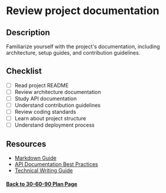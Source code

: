 # Review project documentation

## Description

Familiarize yourself with the project's documentation, including architecture, setup guides, and contribution guidelines.

## Checklist

- [ ] Read project README
- [ ] Review architecture documentation
- [ ] Study API documentation
- [ ] Understand contribution guidelines
- [ ] Review coding standards
- [ ] Learn about project structure
- [ ] Understand deployment process

## Resources

- [Markdown Guide](https://www.markdownguide.org/)
- [API Documentation Best Practices](https://swagger.io/resources/articles/documenting-apis-with-swagger/)
- [Technical Writing Guide](https://developers.google.com/tech-writing)

#### [Back to 30-60-90 Plan Page](../README.md)
